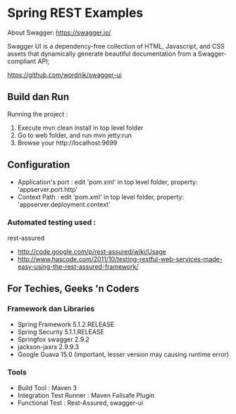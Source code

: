 Spring REST Examples
======================

About Swagger: https://swagger.io/

Swagger UI is a dependency-free collection of HTML, Javascript, and CSS assets that dynamically generate beautiful documentation from a Swagger-compliant API;

https://github.com/wordnik/swagger-ui

## Build dan Run ##

Running the project : 

1. Execute mvn clean install in top level folder
2. Go to web folder, and run mvn jetty:run
3. Browse your http://localhost:9699

## Configuration ##

* Application's port : edit 'pom.xml' in top level folder, property: 'appserver.port.http'
* Context Path : edit 'pom.xml' in top level folder, property: 'appserver.deployment.context'

### Automated testing used :  ###

rest-assured
* http://code.google.com/p/rest-assured/wiki/Usage 
* http://www.hascode.com/2011/10/testing-restful-web-services-made-easy-using-the-rest-assured-framework/ 


## For Techies, Geeks 'n Coders ##

### Framework dan Libraries ###

* Spring Framework 5.1.2.RELEASE
* Spring Security 5.1.1.RELEASE
* Springfox swagger 2.9.2
* jackson-jaxrs 2.9.9.3
* Google Guava 15.0 (important, lesser version may causing runtime error)

### Tools ###

* Build Tool : Maven 3
* Integration Test Runner : Maven Failsafe Plugin
* Functional Test : Rest-Assured, swagger-ui
